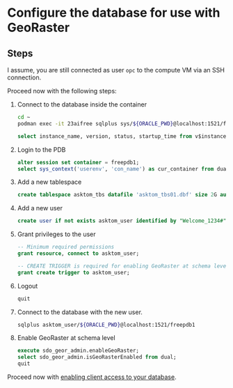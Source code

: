 # Configure the database for use with GeoRaster

## Steps

I assume, you are still connected as user `opc` to the compute VM via an SSH connection.

Proceed now with the following steps:

1. Connect to the database inside the container

   ```sh
   cd ~
   podman exec -it 23aifree sqlplus sys/${ORACLE_PWD}@localhost:1521/free as sysdba
   ```

   ```sql
   select instance_name, version, status, startup_time from v$instance;
   ```

2. Login to the PDB

   ```sql
   alter session set container = freepdb1;
   select sys_context('userenv', 'con_name') as cur_container from dual;
   ```

3. Add a new tablespace

   ```sql
   create tablespace asktom_tbs datafile 'asktom_tbs01.dbf' size 2G autoextend on next 50M maxsize 5G;
   ```

4. Add a new user

   ```sql
   create user if not exists asktom_user identified by "Welcome_1234#" default tablespace asktom_tbs temporary tablespace temp quota unlimited on asktom_tbs;
   ```

5. Grant privileges to the user

   ```sql
   -- Minimum required permissions
   grant resource, connect to asktom_user;

   -- CREATE TRIGGER is required for enabling GeoRaster at schema level
   grant create trigger to asktom_user;
   ```

6. Logout

   ```sql
   quit
   ```

7. Connect to the database with the new user.

   ```sh
   sqlplus asktom_user/${ORACLE_PWD}@localhost:1521/freepdb1
   ```

8. Enable GeoRaster at schema level

   ```sql
   execute sdo_geor_admin.enableGeoRaster;
   select sdo_geor_admin.isGeoRasterEnabled from dual;
   quit
   ```

Proceed now with [enabling client access to your database](./03-open_ports.md).
